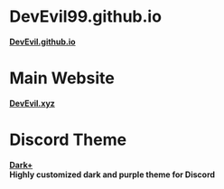 # DevEvil99.github.io
**[DevEvil.github.io](https://devevil99.github.io/devevil/)**
# Main Website
**[DevEvil.xyz](https://devevil.xyz)**
# Discord Theme
**[Dark+](https://devevil.xyz/darkplus)** <br>
**Highly customized dark and purple theme for Discord**
